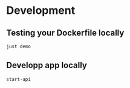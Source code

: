 # Development

## Testing your Dockerfile locally

```bash
just demo
```

## Developp app locally

```bash
start-api
```
